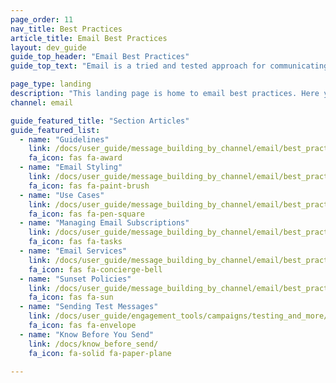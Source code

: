 ```yaml
---
page_order: 11
nav_title: Best Practices
article_title: Email Best Practices
layout: dev_guide
guide_top_header: "Email Best Practices"
guide_top_text: "Email is a tried and tested approach for communicating with your users. Email is extremely adaptable and can reach users across a variety of platforms—mobile or otherwise—with dynamic HTML content. But it's a science and an art—and we're here to help you refine it! Use the following articles to refine your email practices."

page_type: landing
description: "This landing page is home to email best practices. Here you can find tips, use cases, and best practices to refine your email messaging."
channel: email

guide_featured_title: "Section Articles"
guide_featured_list:
  - name: "Guidelines"
    link: /docs/user_guide/message_building_by_channel/email/best_practices/guidelines_and_tips/
    fa_icon: fas fa-award
  - name: "Email Styling"
    link: /docs/user_guide/message_building_by_channel/email/best_practices/email_styling/
    fa_icon: fas fa-paint-brush
  - name: "Use Cases"
    link: /docs/user_guide/message_building_by_channel/email/best_practices/use_cases/
    fa_icon: fas fa-pen-square
  - name: "Managing Email Subscriptions"
    link: /docs/user_guide/message_building_by_channel/email/best_practices/managing_email_subscriptions/
    fa_icon: fas fa-tasks
  - name: "Email Services"
    link: /docs/user_guide/message_building_by_channel/email/best_practices/email_services/
    fa_icon: fas fa-concierge-bell
  - name: "Sunset Policies"
    link: /docs/user_guide/message_building_by_channel/email/best_practices/sunset_policies/
    fa_icon: fas fa-sun
  - name: "Sending Test Messages"
    link: /docs/user_guide/engagement_tools/campaigns/testing_and_more/sending_test_messages/
    fa_icon: fas fa-envelope
  - name: "Know Before You Send"
    link: /docs/know_before_send/
    fa_icon: fa-solid fa-paper-plane

---
```

